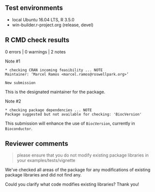 ## Test environments
* local Ubuntu 16.04 LTS, R 3.5.0
* win-builder.r-project.org (release, devel)

## R CMD check results

0 errors | 0 warnings | 2 notes

Note #1

```
* checking CRAN incoming feasibility ... NOTE
Maintainer: ‘Marcel Ramos <marcel.ramos@roswellpark.org>’

New submission
```

This is the designated maintainer for the package.

Note #2

```
* checking package dependencies ... NOTE
Package suggested but not available for checking: 'BiocVersion'
```

This submission will enhance the use of `BiocVersion`, currently in
`Bioconductor`.

## Reviewer comments

> please ensure that you do not modify existing package libraries in your
examples/tests/vignette

We've checked all areas of the package for any modifications of existing
package libraries and did not find any.

Could you clarify what code modifies existing libraries? Thank you!

